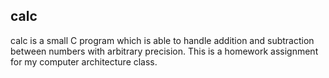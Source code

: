 ## calc ##

calc is a small C program which is able to handle addition and subtraction between numbers with arbitrary precision. This is a homework assignment for my computer architecture class. 